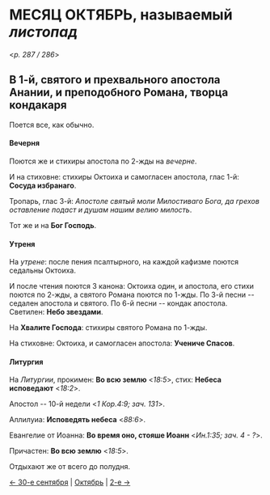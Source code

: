 
# МЕСЯЦ ОКТЯБРЬ, называемый *листопад*

<*p. 287 / 286*>

## В 1-й, святого и прехвального апостола Анании, и преподобного Романа, творца кондакаря

Поется все, как обычно.

#### Вечерня

Поются же и стихиры апостола по 2-жды на *вечерне*. 
 
И на стиховне: стихиры Октоиха и самогласен апостола, глас 1-й: **Сосуда избранаго**. 

Тропарь, глас 3-й: *Апостоле святый моли Милостиваго Бога, да грехов оставление подаст и душам нашим 
велию милость*. 

Тот же и на **Бог Господь**. 

#### Утреня

На *утрене*: после пения псалтырного, на каждой кафизме поются седальны Октоиха. 

И после чтения поются 3 канона: Октоиха один, и апостола, его стихи поются по 2-жды, а святого Романа поются
по 1-жды. 
По 3-й песни -- седален апостола и святого. 
По 6-й песни -- кондак апостола. 
Светилен: **Небо звездами**. 

На **Хвалите Господа**: стихиры святого Романа по 1-жды. 

На стиховне: Октоиха, и самогласен апостола: **Учениче Спасов**.

#### Литургия

На *Литургии*, прокимен: **Во всю землю** <*18:5*>, стих: **Небеса исповедают** <*18:2*>. 

Апостол -- 10-й недели <*1 Кор.4:9; зач. 131*>. 

Аллилуиа: **Исповедять небеса** <*88:6*>. 

Евангелие от Иоанна: **Во время оно, стояше Иоанн** <*Ин.1:35; зач. 4 - ?*>.

Причастен: **Во всю землю** <*18:5*>.

Отдыхают же от всего до полудня. 

[← 30-е сентября](../09_september/09_30_AST.ru.md) | [Октябрь](README.md#1-й) | [2-е →](10_02_AST.ru.md)
